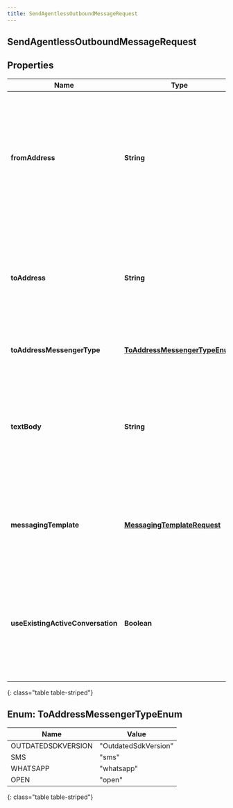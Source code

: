 ```yaml
---
title: SendAgentlessOutboundMessageRequest
---
```


## SendAgentlessOutboundMessageRequest

## Properties

| Name                              | Type                                                                             | Description                                                                                                                                                                                                       | Notes      |
| --------------------------------- | -------------------------------------------------------------------------------- | ----------------------------------------------------------------------------------------------------------------------------------------------------------------------------------------------------------------- | ---------- |
| **fromAddress**                   | <!----><!---->**String**<!---->                                                  | The messaging address of the sender of the message. For an SMS messenger type, this must be a currently provisioned SMS phone number. For a WhatsApp messenger type use the provisioned WhatsApp integration’s ID |            |
| **toAddress**                     | <!----><!---->**String**<!---->                                                  | The messaging address of the recipient of the message. For an SMS messenger type, the phone number address must be in E.164 format. E.g. +13175555555 or +34234234234.                                            |            |
| **toAddressMessengerType**        | [**ToAddressMessengerTypeEnum**](#ToAddressMessengerTypeEnum)<!---->             | The recipient messaging address messenger type.                                                                                                                                                                   |            |
| **textBody**                      | <!----><!---->**String**<!---->                                                  | The text of the message to send. This field is required in the case of SMS messenger type. Maximum character counts are: SMS - 765 characters, other channels - 2000 characters.                                  | [optional] |
| **messagingTemplate**             | <!----><!---->[**MessagingTemplateRequest**](MessagingTemplateRequest.md)<!----> | The messaging template to use in the case of WhatsApp messenger type. This field is required when using WhatsApp messenger type                                                                                   | [optional] |
| **useExistingActiveConversation** | <!----><!---->**Boolean**<!---->                                                 | Use an existing active conversation to send the agentless outbound message. Set this parameter to &#39;true&#39; to use active conversation. Default value: false                                                 | [optional] |

{: class="table table-striped"}

<a name="ToAddressMessengerTypeEnum"></a>

## Enum: ToAddressMessengerTypeEnum

| Name               | Value                          |
| ------------------ | ------------------------------ |
| OUTDATEDSDKVERSION | &quot;OutdatedSdkVersion&quot; |
| SMS                | &quot;sms&quot;                |
| WHATSAPP           | &quot;whatsapp&quot;           |
| OPEN               | &quot;open&quot;               |

{: class="table table-striped"}
